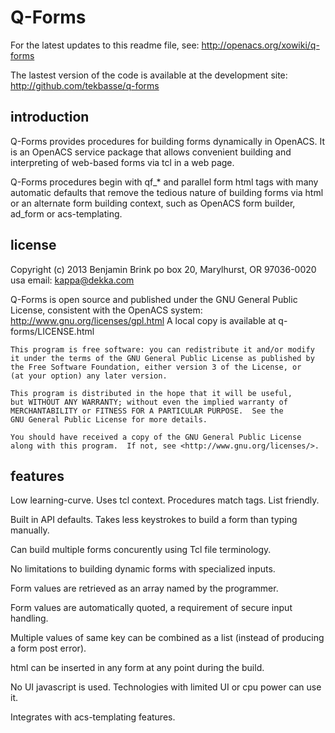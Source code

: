 Q-Forms
=======

For the latest updates to this readme file, see: http://openacs.org/xowiki/q-forms

The lastest version of the code is available at the development site:
 http://github.com/tekbasse/q-forms

introduction
------------

Q-Forms provides procedures for building forms dynamically in OpenACS.
It is an OpenACS service package that allows convenient building and
interpreting of web-based forms via tcl in a web page.

Q-Forms procedures begin with qf_* and parallel form html tags with many
automatic defaults that remove the tedious nature of building forms 
via html or an alternate form building context, such as OpenACS form
builder, ad_form or acs-templating.

license
-------
Copyright (c) 2013 Benjamin Brink
po box 20, Marylhurst, OR 97036-0020 usa
email: kappa@dekka.com

Q-Forms is open source and published under the GNU General Public License, consistent with the OpenACS system: http://www.gnu.org/licenses/gpl.html
A local copy is available at q-forms/LICENSE.html

    This program is free software: you can redistribute it and/or modify
    it under the terms of the GNU General Public License as published by
    the Free Software Foundation, either version 3 of the License, or
    (at your option) any later version.

    This program is distributed in the hope that it will be useful,
    but WITHOUT ANY WARRANTY; without even the implied warranty of
    MERCHANTABILITY or FITNESS FOR A PARTICULAR PURPOSE.  See the
    GNU General Public License for more details.

    You should have received a copy of the GNU General Public License
    along with this program.  If not, see <http://www.gnu.org/licenses/>.

features
--------

Low learning-curve. Uses tcl context. Procedures match tags. List friendly.

Built in API defaults. Takes less keystrokes to build a form than typing manually.

Can build multiple forms concurently using Tcl file terminology.

No limitations to building dynamic forms with specialized inputs.

Form values are retrieved as an array named by the programmer.

Form values are automatically quoted, a requirement of secure input handling.

Multiple values of same key can be combined as a list (instead of producing
a form post error).

html can be inserted in any form at any point during the build.

No UI javascript is used. Technologies with limited UI or cpu power can use it.

Integrates with acs-templating features.


